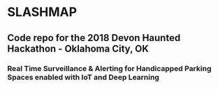 # SLASHMAP
## Code repo for the 2018 Devon Haunted Hackathon - Oklahoma City, OK
### Real Time Surveillance & Alerting for Handicapped Parking Spaces enabled with IoT and Deep Learning
